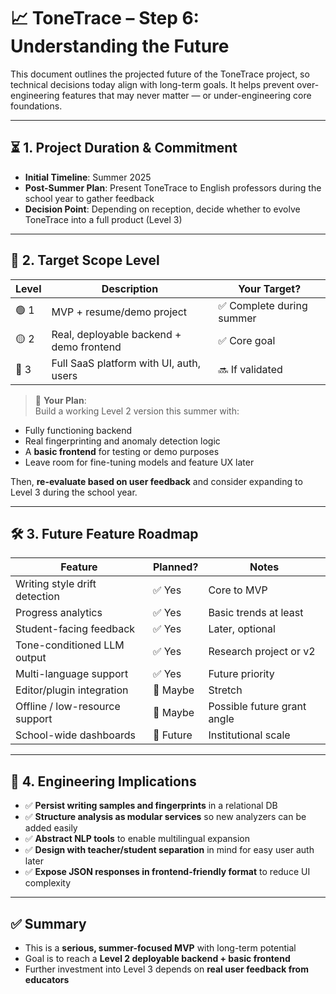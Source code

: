 # 📈 ToneTrace – Step 6: Understanding the Future

This document outlines the projected future of the ToneTrace project, so technical decisions today align with long-term goals. It helps prevent over-engineering features that may never matter — or under-engineering core foundations.

---

## ⏳ 1. Project Duration & Commitment

- **Initial Timeline**: Summer 2025
- **Post-Summer Plan**: Present ToneTrace to English professors during the school year to gather feedback
- **Decision Point**: Depending on reception, decide whether to evolve ToneTrace into a full product (Level 3)

---

## 🧭 2. Target Scope Level

| Level | Description                                   | Your Target? |
|-------|-----------------------------------------------|--------------|
| 🟢 1   | MVP + resume/demo project                     | ✅ Complete during summer |
| 🟡 2   | Real, deployable backend + demo frontend      | ✅ Core goal |
| 🔵 3   | Full SaaS platform with UI, auth, users       | 🔜 If validated |

> 🔹 **Your Plan**:  
Build a working Level 2 version this summer with:
- Fully functioning backend
- Real fingerprinting and anomaly detection logic
- A **basic frontend** for testing or demo purposes
- Leave room for fine-tuning models and feature UX later

Then, **re-evaluate based on user feedback** and consider expanding to Level 3 during the school year.

---

## 🛠️ 3. Future Feature Roadmap

| Feature                           | Planned? | Notes |
|-----------------------------------|----------|-------|
| Writing style drift detection     | ✅ Yes   | Core to MVP |
| Progress analytics                | ✅ Yes   | Basic trends at least |
| Student-facing feedback           | ✅ Yes   | Later, optional |
| Tone-conditioned LLM output       | ✅ Yes   | Research project or v2 |
| Multi-language support            | ✅ Yes   | Future priority |
| Editor/plugin integration         | 🔲 Maybe | Stretch |
| Offline / low-resource support    | 🔲 Maybe | Possible future grant angle |
| School-wide dashboards            | 🔲 Future| Institutional scale |

---

## 🧠 4. Engineering Implications

- ✅ **Persist writing samples and fingerprints** in a relational DB
- ✅ **Structure analysis as modular services** so new analyzers can be added easily
- ✅ **Abstract NLP tools** to enable multilingual expansion
- ✅ **Design with teacher/student separation** in mind for easy user auth later
- ✅ **Expose JSON responses in frontend-friendly format** to reduce UI complexity

---

## ✅ Summary

- This is a **serious, summer-focused MVP** with long-term potential
- Goal is to reach a **Level 2 deployable backend + basic frontend**
- Further investment into Level 3 depends on **real user feedback from educators**

